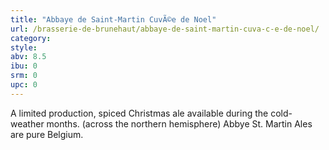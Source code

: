 ```yaml
---
title: "Abbaye de Saint-Martin CuvÃ©e de Noel"
url: /brasserie-de-brunehaut/abbaye-de-saint-martin-cuva-c-e-de-noel/
category: 
style: 
abv: 8.5
ibu: 0
srm: 0
upc: 0
---
```

A limited production, spiced Christmas ale available during the cold-weather months. (across the northern hemisphere)
Abbye St. Martin Ales are pure Belgium.
